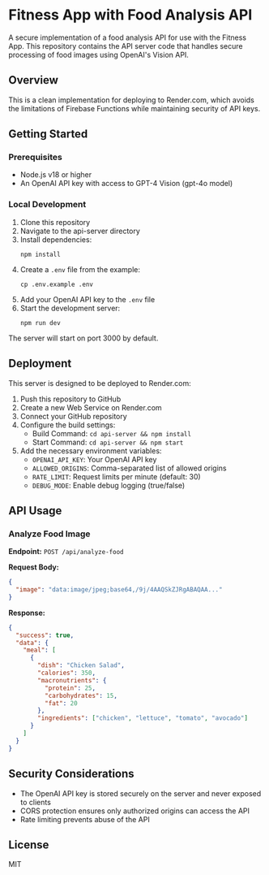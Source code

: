 # Fitness App with Food Analysis API

A secure implementation of a food analysis API for use with the Fitness App. This repository contains the API server code that handles secure processing of food images using OpenAI's Vision API.

## Overview

This is a clean implementation for deploying to Render.com, which avoids the limitations of Firebase Functions while maintaining security of API keys.

## Getting Started

### Prerequisites

- Node.js v18 or higher
- An OpenAI API key with access to GPT-4 Vision (gpt-4o model)

### Local Development

1. Clone this repository
2. Navigate to the api-server directory
3. Install dependencies:
   ```
   npm install
   ```
4. Create a `.env` file from the example:
   ```
   cp .env.example .env
   ```
5. Add your OpenAI API key to the `.env` file
6. Start the development server:
   ```
   npm run dev
   ```

The server will start on port 3000 by default.

## Deployment

This server is designed to be deployed to Render.com:

1. Push this repository to GitHub
2. Create a new Web Service on Render.com
3. Connect your GitHub repository
4. Configure the build settings:
   - Build Command: `cd api-server && npm install`
   - Start Command: `cd api-server && npm start`
5. Add the necessary environment variables:
   - `OPENAI_API_KEY`: Your OpenAI API key
   - `ALLOWED_ORIGINS`: Comma-separated list of allowed origins
   - `RATE_LIMIT`: Request limits per minute (default: 30)
   - `DEBUG_MODE`: Enable debug logging (true/false)

## API Usage

### Analyze Food Image

**Endpoint:** `POST /api/analyze-food`

**Request Body:**
```json
{
  "image": "data:image/jpeg;base64,/9j/4AAQSkZJRgABAQAA..."
}
```

**Response:**
```json
{
  "success": true,
  "data": {
    "meal": [
      {
        "dish": "Chicken Salad",
        "calories": 350,
        "macronutrients": {
          "protein": 25,
          "carbohydrates": 15,
          "fat": 20
        },
        "ingredients": ["chicken", "lettuce", "tomato", "avocado"]
      }
    ]
  }
}
```

## Security Considerations

- The OpenAI API key is stored securely on the server and never exposed to clients
- CORS protection ensures only authorized origins can access the API
- Rate limiting prevents abuse of the API

## License

MIT
